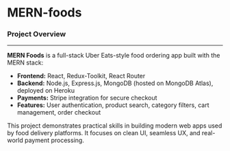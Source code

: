 # MERN-foods

### Project Overview
 ---------------
**MERN Foods** is a full-stack Uber Eats-style food ordering app built with the MERN stack:

- **Frontend:** React, Redux-Toolkit, React Router
- **Backend:** Node.js, Express.js, MongoDB (hosted on MongoDB Atlas), deployed on Heroku
- **Payments:** Stripe integration for secure checkout
- **Features:** User authentication, product search, category filters, cart management, order checkout

This project demonstrates practical skills in building modern web apps used by food delivery platforms. It focuses on clean UI, seamless UX, and real-world payment processing.
